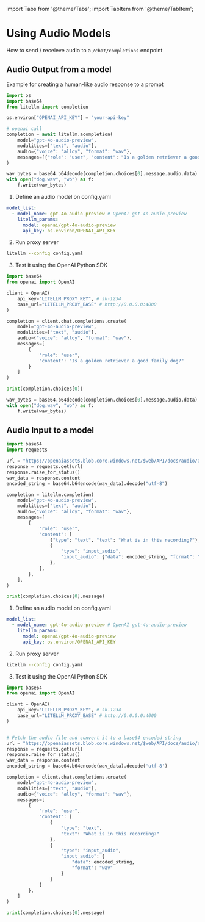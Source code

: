 import Tabs from '@theme/Tabs';
import TabItem from '@theme/TabItem';

# Using Audio Models

How to send / receieve audio to a `/chat/completions` endpoint


## Audio Output from a model

Example for creating a human-like audio response to a prompt

<Tabs>

<TabItem label="LiteLLMPython SDK" value="Python">

```python
import os 
import base64
from litellm import completion

os.environ["OPENAI_API_KEY"] = "your-api-key"

# openai call
completion = await litellm.acompletion(
    model="gpt-4o-audio-preview",
    modalities=["text", "audio"],
    audio={"voice": "alloy", "format": "wav"},
    messages=[{"role": "user", "content": "Is a golden retriever a good family dog?"}],
)

wav_bytes = base64.b64decode(completion.choices[0].message.audio.data)
with open("dog.wav", "wb") as f:
    f.write(wav_bytes)
```

</TabItem>
<TabItem label="LiteLLM Proxy Server" value="proxy">

1. Define an audio model on config.yaml

```yaml
model_list:
  - model_name: gpt-4o-audio-preview # OpenAI gpt-4o-audio-preview
    litellm_params:
      model: openai/gpt-4o-audio-preview
      api_key: os.environ/OPENAI_API_KEY 

```

2. Run proxy server

```bash
litellm --config config.yaml
```

3. Test it using the OpenAI Python SDK


```python
import base64
from openai import OpenAI

client = OpenAI(
    api_key="LITELLM_PROXY_KEY", # sk-1234
    base_url="LITELLM_PROXY_BASE" # http://0.0.0.0:4000
)

completion = client.chat.completions.create(
    model="gpt-4o-audio-preview",
    modalities=["text", "audio"],
    audio={"voice": "alloy", "format": "wav"},
    messages=[
        {
            "role": "user",
            "content": "Is a golden retriever a good family dog?"
        }
    ]
)

print(completion.choices[0])

wav_bytes = base64.b64decode(completion.choices[0].message.audio.data)
with open("dog.wav", "wb") as f:
    f.write(wav_bytes)

```




</TabItem>
</Tabs>

## Audio Input to a model


<Tabs>

<TabItem label="LiteLLMPython SDK" value="Python">

```python
import base64
import requests

url = "https://openaiassets.blob.core.windows.net/$web/API/docs/audio/alloy.wav"
response = requests.get(url)
response.raise_for_status()
wav_data = response.content
encoded_string = base64.b64encode(wav_data).decode("utf-8")

completion = litellm.completion(
    model="gpt-4o-audio-preview",
    modalities=["text", "audio"],
    audio={"voice": "alloy", "format": "wav"},
    messages=[
        {
            "role": "user",
            "content": [
                {"type": "text", "text": "What is in this recording?"},
                {
                    "type": "input_audio",
                    "input_audio": {"data": encoded_string, "format": "wav"},
                },
            ],
        },
    ],
)

print(completion.choices[0].message)
```

</TabItem>

<TabItem label="LiteLLM Proxy Server" value="proxy">


1. Define an audio model on config.yaml

```yaml
model_list:
  - model_name: gpt-4o-audio-preview # OpenAI gpt-4o-audio-preview
    litellm_params:
      model: openai/gpt-4o-audio-preview
      api_key: os.environ/OPENAI_API_KEY 

```

2. Run proxy server

```bash
litellm --config config.yaml
```

3. Test it using the OpenAI Python SDK


```python
import base64
from openai import OpenAI

client = OpenAI(
    api_key="LITELLM_PROXY_KEY", # sk-1234
    base_url="LITELLM_PROXY_BASE" # http://0.0.0.0:4000
)


# Fetch the audio file and convert it to a base64 encoded string
url = "https://openaiassets.blob.core.windows.net/$web/API/docs/audio/alloy.wav"
response = requests.get(url)
response.raise_for_status()
wav_data = response.content
encoded_string = base64.b64encode(wav_data).decode('utf-8')

completion = client.chat.completions.create(
    model="gpt-4o-audio-preview",
    modalities=["text", "audio"],
    audio={"voice": "alloy", "format": "wav"},
    messages=[
        {
            "role": "user",
            "content": [
                { 
                    "type": "text",
                    "text": "What is in this recording?"
                },
                {
                    "type": "input_audio",
                    "input_audio": {
                        "data": encoded_string,
                        "format": "wav"
                    }
                }
            ]
        },
    ]
)

print(completion.choices[0].message)
```


</TabItem>
</Tabs>
